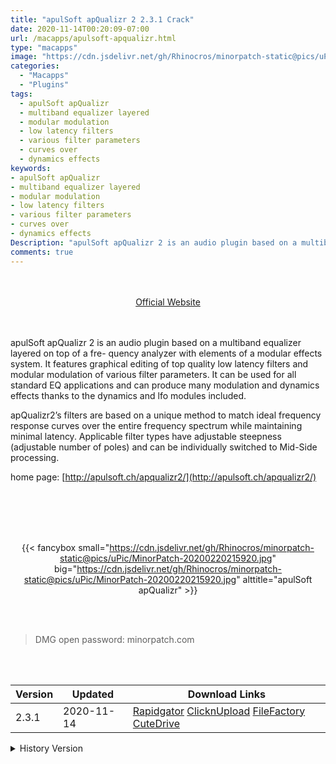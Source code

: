 ```yaml
---
title: "apulSoft apQualizr 2 2.3.1 Crack"
date: 2020-11-14T00:20:09-07:00
url: /macapps/apulsoft-apqualizr.html
type: "macapps"
image: "https://cdn.jsdelivr.net/gh/Rhinocros/minorpatch-static@pics/uPic/lGydvM.png"
categories:
  - "Macapps"
  - "Plugins"
tags:
  - apulSoft apQualizr
  - multiband equalizer layered
  - modular modulation
  - low latency filters
  - various filter parameters
  - curves over
  - dynamics effects
keywords:
- apulSoft apQualizr
- multiband equalizer layered
- modular modulation
- low latency filters
- various filter parameters
- curves over
- dynamics effects
Description: "apulSoft apQualizr 2 is an audio plugin based on a multiband equalizer layered on top of a fre- quency analyzer with elements of a modular effects system"
comments: true
---
```


<br/>
<br/>
<center>
<a href="http://apulsoft.ch/apqualizr2/" target="blank"><div class="border px-4 border-blue-500 rounded-lg transition duration-500 
    ease-in-out w-48 text-lg text-blue-500 text-center hover:bg-blue-500 hover:text-white">
  Official Website 
</div></a>
</center>
<br/>
<br/>

apulSoft apQualizr 2 is an audio plugin based on a multiband equalizer layered on top of a fre- quency analyzer with elements of a modular effects system. It features graphical editing of top quality low latency filters and modular modulation of various filter parameters. It can be used for all standard EQ applications and can produce many modulation and dynamics effects thanks to the dynamics and lfo modules included.

apQualizr2’s filters are based on a unique method to match ideal frequency response curves over the entire frequency spectrum while maintaining minimal latency. Applicable filter types have adjustable steepness (adjustable number of poles) and can be individually switched to Mid-Side processing.

home page: [http://apulsoft.ch/apqualizr2/](http://apulsoft.ch/apqualizr2/)

<br/>
<br/>
<script async src="https://pagead2.googlesyndication.com/pagead/js/adsbygoogle.js"></script>
<ins class="adsbygoogle"
     style="display:block; text-align:center;"
     data-ad-layout="in-article"
     data-ad-format="fluid"
     data-ad-client="ca-pub-8746275014476192"
     data-ad-slot="5144997159"></ins>
<script>
     (adsbygoogle = window.adsbygoogle || []).push({});
</script>
<br/>
<br/>


<center>

{{< fancybox small="https://cdn.jsdelivr.net/gh/Rhinocros/minorpatch-static@pics/uPic/MinorPatch-20200220215920.jpg" big="https://cdn.jsdelivr.net/gh/Rhinocros/minorpatch-static@pics/uPic/MinorPatch-20200220215920.jpg" alttitle="apulSoft apQualizr" >}}

</center>

<br/>
<br/>


> DMG open password: minorpatch.com

<br/>

<br/>
<div id="history_version" class="history_version">

| Version | Updated | Download Links |
| ---- | ---- | ---- |
| 2.3.1 | 2020-11-14 | [Rapidgator](https://ouo.io/IDtAaD)   [ClicknUpload](https://ouo.io/xIT1Xa)   [FileFactory](https://ouo.io/cM9XWU)   [CuteDrive](https://ouo.io/gzWoWP) |
<details>
<summary>History Version</summary>

| Version | Updated | Download Links |
| ---- | ---- | ---- |
| 2.3.0 | 2020-09-20 | [UsersCloud](https://ouo.io/L6cO5y)   [ClicknUpload](https://ouo.io/ncs8WK)   [FileFactory](https://ouo.io/UZ2dm0)   [CuteDrive](https://ouo.io/E7GPgL) |
| 2.2.4 | 2020-03-08 | [UsersCloud](https://ouo.io/Q9WMpK)   [ClicknUpload](https://ouo.io/a3goOj)   [FileFactory](https://ouo.io/T2eXfR4)   [CuteDrive](https://ouo.io/TwvmbS) |
| 2.2.3 | 2020-02-20 | [UsersCloud](https://ouo.io/JaahL4)   [ClicknUpload](https://ouo.io/xlh4dF)   [Mega](https://ouo.io/gdsRX7)   [CuteDrive](https://ouo.io/U5vchj) |
</details>

</div>
